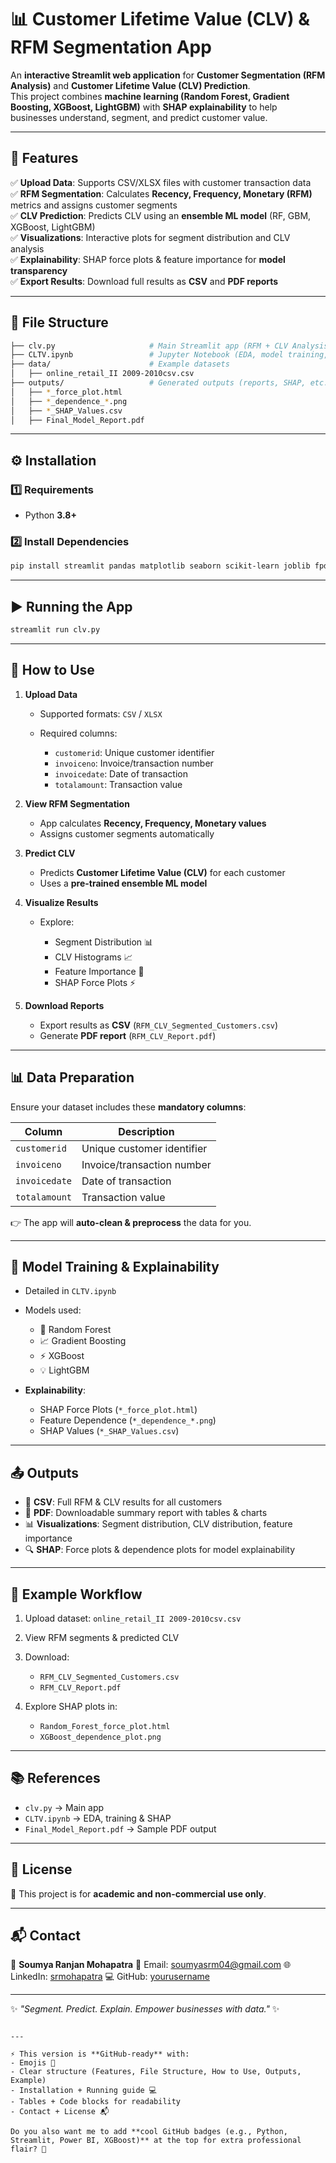 # 📊 Customer Lifetime Value (CLV) & RFM Segmentation App  

An **interactive Streamlit web application** for **Customer Segmentation (RFM Analysis)** and **Customer Lifetime Value (CLV) Prediction**.  
This project combines **machine learning (Random Forest, Gradient Boosting, XGBoost, LightGBM)** with **SHAP explainability** to help businesses understand, segment, and predict customer value.  

---

## 🚀 Features  
✅ **Upload Data**: Supports CSV/XLSX files with customer transaction data  
✅ **RFM Segmentation**: Calculates **Recency, Frequency, Monetary (RFM)** metrics and assigns customer segments  
✅ **CLV Prediction**: Predicts CLV using an **ensemble ML model** (RF, GBM, XGBoost, LightGBM)  
✅ **Visualizations**: Interactive plots for segment distribution and CLV analysis  
✅ **Explainability**: SHAP force plots & feature importance for **model transparency**  
✅ **Export Results**: Download full results as **CSV** and **PDF reports**  

---

## 📂 File Structure  

```bash
├── clv.py                     # Main Streamlit app (RFM + CLV Analysis)
├── CLTV.ipynb                 # Jupyter Notebook (EDA, model training, SHAP analysis)
├── data/                      # Example datasets
│   ├── online_retail_II 2009-2010csv.csv
├── outputs/                   # Generated outputs (reports, SHAP, etc.)
│   ├── *_force_plot.html
│   ├── *_dependence_*.png
│   ├── *_SHAP_Values.csv
│   ├── Final_Model_Report.pdf
````

---

## ⚙️ Installation

### 1️⃣ Requirements

* Python **3.8+**

### 2️⃣ Install Dependencies

```bash
pip install streamlit pandas matplotlib seaborn scikit-learn joblib fpdf pillow shap xgboost lightgbm
```

---

## ▶️ Running the App

```bash
streamlit run clv.py
```

---

## 📝 How to Use

1. **Upload Data**

   * Supported formats: `CSV` / `XLSX`
   * Required columns:

     * `customerid`: Unique customer identifier
     * `invoiceno`: Invoice/transaction number
     * `invoicedate`: Date of transaction
     * `totalamount`: Transaction value

2. **View RFM Segmentation**

   * App calculates **Recency, Frequency, Monetary values**
   * Assigns customer segments automatically

3. **Predict CLV**

   * Predicts **Customer Lifetime Value (CLV)** for each customer
   * Uses a **pre-trained ensemble ML model**

4. **Visualize Results**

   * Explore:

     * Segment Distribution 📊
     * CLV Histograms 📈
     * Feature Importance 🔑
     * SHAP Force Plots ⚡

5. **Download Reports**

   * Export results as **CSV** (`RFM_CLV_Segmented_Customers.csv`)
   * Generate **PDF report** (`RFM_CLV_Report.pdf`)

---

## 📊 Data Preparation

Ensure your dataset includes these **mandatory columns**:

| Column        | Description                |
| ------------- | -------------------------- |
| `customerid`  | Unique customer identifier |
| `invoiceno`   | Invoice/transaction number |
| `invoicedate` | Date of transaction        |
| `totalamount` | Transaction value          |

👉 The app will **auto-clean & preprocess** the data for you.

---

## 🧠 Model Training & Explainability

* Detailed in `CLTV.ipynb`
* Models used:

  * 🌳 Random Forest
  * 📈 Gradient Boosting
  * ⚡ XGBoost
  * 💡 LightGBM
* **Explainability**:

  * SHAP Force Plots (`*_force_plot.html`)
  * Feature Dependence (`*_dependence_*.png`)
  * SHAP Values (`*_SHAP_Values.csv`)

---

## 📤 Outputs

* 📑 **CSV**: Full RFM & CLV results for all customers
* 📕 **PDF**: Downloadable summary report with tables & charts
* 📊 **Visualizations**: Segment distribution, CLV distribution, feature importance
* 🔍 **SHAP**: Force plots & dependence plots for model explainability

---

## 🧪 Example Workflow

1. Upload dataset: `online_retail_II 2009-2010csv.csv`
2. View RFM segments & predicted CLV
3. Download:

   * `RFM_CLV_Segmented_Customers.csv`
   * `RFM_CLV_Report.pdf`
4. Explore SHAP plots in:

   * `Random_Forest_force_plot.html`
   * `XGBoost_dependence_plot.png`

---

## 📚 References

* `clv.py` → Main app
* `CLTV.ipynb` → EDA, training & SHAP
* `Final_Model_Report.pdf` → Sample PDF output

---

## 📜 License

📌 This project is for **academic and non-commercial use only**.

---

## 📬 Contact

👤 **Soumya Ranjan Mohapatra**
📧 Email: [soumyasrm04@gmail.com](mailto:soumyasrm04@gmail.com)
🌐 LinkedIn: [srmohapatra](https://www.linkedin.com/in/srmohapatra)
💻 GitHub: [yourusername](https://github.com/yourusername)

---

✨ *"Segment. Predict. Explain. Empower businesses with data."* ✨

```

---

⚡ This version is **GitHub-ready** with:  
- Emojis 🎉  
- Clear structure (Features, File Structure, How to Use, Outputs, Example)  
- Installation + Running guide 💻  
- Tables + Code blocks for readability  
- Contact + License 📬  

Do you also want me to add **cool GitHub badges (e.g., Python, Streamlit, Power BI, XGBoost)** at the top for extra professional flair? 🚀
```
